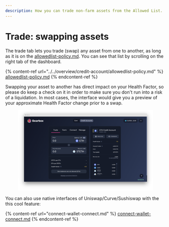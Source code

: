 ```yaml
---
description: How you can trade non-farm assets from the Allowed List.
---
```


# Trade: swapping assets

The trade tab lets you trade (swap) any asset from one to another, as long as it is on the [allowedlist-policy.md](../../overview/credit-account/allowedlist-policy.md "mention"). You can see that list by scrolling on the right tab of the dashboard.

{% content-ref url="../../overview/credit-account/allowedlist-policy.md" %}
[allowedlist-policy.md](../../overview/credit-account/allowedlist-policy.md)
{% endcontent-ref %}

Swapping your asset to another has direct impact on your Health Factor, so please do keep a check on it in order to make sure you don't run into a risk of a liquidation. In most cases, the interface would give you a preview of your approximate Health Factor change prior to a swap.

<figure><img src="../../.gitbook/assets/screenshot-app-goerli-gearbox-fi-accounts-0x2ad4a2f1bdd815e285a22cdcc072fbb-1666402210046.png" alt=""><figcaption></figcaption></figure>

You can also use native interfaces of Uniswap/Curve/Sushiswap with the this cool feature:

{% content-ref url="connect-wallet-connect.md" %}
[connect-wallet-connect.md](connect-wallet-connect.md)
{% endcontent-ref %}
